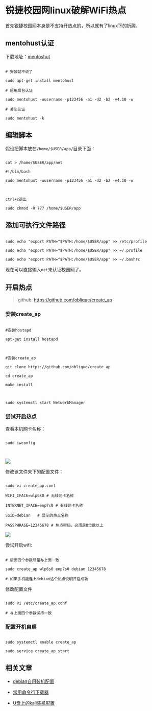 # 锐捷校园网linux破解WiFi热点

首先锐捷校园网本身是不支持开热点的，所以就有了linux下的折腾.
## mentohust认证
下载地址：[mentoshut](https://linux.linuxidc.com/index.php?folder=MjAxM8Tq18rBzy8x1MIvMjDI1S9VYnVudHXPwsq508NNZW50b0hVU1S0+szmyPG93cjP1qTJz834)

```
# 安装就不说了
sudo apt-get install mentohust
# 启用后台认证
sudo mentohust -uusername -p123456 -a1 -d2 -b2 -v4.10 -w
# 关闭认证
sudo mentohust -k 
```
## 编辑脚本
假设把脚本放在`/home/$USER/app/`目录下面：
```
cat > /home/$USER/app/net
#!/bin/bash
sudo mentohust -uusername -p123456 -a1 -d2 -b2 -v4.10 -w

ctrl+c退出
sudo chmod -R 777 /home/$USER/app
```
## 添加可执行文件路径
```
sudo echo "export PATH="$PATH:/home/$USER/app" >> /etc/profile
sudo echo "export PATH="$PATH:/home/$USER/app" >> ~/.profile
sudo echo "export PATH="$PATH:/home/$USER/app" >> ~/.bashrc
```
现在可以直接输入`net`来认证校园网了。

## 开启热点
> github: https://github.com/oblique/create_ap

### 安装create_ap
```
#安装hostapd
apt-get install hostapd

#安装create_ap
git clone https://github.com/oblique/create_ap
cd create_ap
make install

sudo systemctl start NetworkManager
```
### 尝试开启热点
查看本机网卡名称：
```
sudo iwconfig

```
![](https://raw.githubusercontent.com/ds19991999/image/master/picgo/20190418145659.png)
修改该文件夹下的配置文件：
```
sudo vi create_ap.conf
WIFI_IFACE=wlp6s0 # 无线网卡名称
INTERNET_IFACE=enp7s0 # 有线网卡名称
SSID=debian   # 显示的热点名称
PASSPHRASE=12345678 # 热点密码，必须是8位数以上
```
![](https://raw.githubusercontent.com/ds19991999/image/master/picgo/20190418145411.png)

尝试开启wifi:
```
# 后面四个参数尽量与上面一致
sudo create_ap wlp6s0 enp7s0 debian 12345678
# 如果手机能连上debian这个热点说明开启成功
```
修改配置文件
```
sudo vi /etc/create_ap.conf
# 与上面四个参数保持一致
```
### 配置开机自启
```
sudo systemctl enable create_ap
sudo service create_ap start 
```
## 相关文章
* [debian自用装机配置](https://www.creat.kim/archives/65/)
* [常用命令行下载器](https://www.creat.kim/archives/81/)
* [U盘上的kali装机配置](https://www.creat.kim/archives/80/)